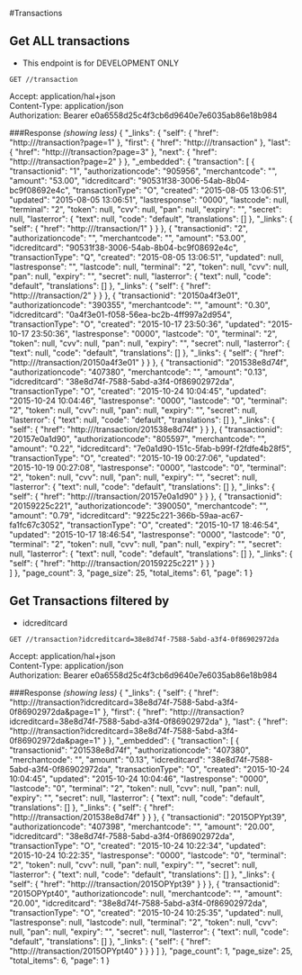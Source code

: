 #Transactions


## Get ALL transactions

- This endpoint is for DEVELOPMENT ONLY

`GET //transaction`

Accept: application/hal+json  
Content-Type: application/json  
Authorization: Bearer e0a6558d25c4f3cb6d9640e7e6035ab86e18b984



###Response _(showing less)_
	{
	    "_links": {
	        "self": {
	            "href": "http:///transaction?page=1"
	        },
	        "first": {
	            "href": "http:///transaction"
	        },
	        "last": {
	            "href": "http:///transaction?page=3"
	        },
	        "next": {
	            "href": "http:///transaction?page=2"
	        }
	    },
	    "_embedded": {
	        "transaction": [
	            {
	                "transactionid": "1",
	                "authorizationcode": "905956",
	                "merchantcode": "",
	                "amount": "53.00",
	                "idcreditcard": "90531f38-3006-54ab-8b04-bc9f08692e4c",
	                "transactionType": "O",
	                "created": "2015-08-05 13:06:51",
	                "updated": "2015-08-05 13:06:51",
	                "lastresponse": "0000",
	                "lastcode": null,
	                "terminal": "2",
	                "token": null,
	                "cvv": null,
	                "pan": null,
	                "expiry": "",
	                "secret": null,
	                "lasterror": {
	                    "text": null,
	                    "code": "default",
	                    "translations": []
	                },
	                "_links": {
	                    "self": {
	                        "href": "http:///transaction/1"
	                    }
	                }
	            },
	            {
	                "transactionid": "2",
	                "authorizationcode": "",
	                "merchantcode": "",
	                "amount": "53.00",
	                "idcreditcard": "90531f38-3006-54ab-8b04-bc9f08692e4c",
	                "transactionType": "Q",
	                "created": "2015-08-05 13:06:51",
	                "updated": null,
	                "lastresponse": "",
	                "lastcode": null,
	                "terminal": "2",
	                "token": null,
	                "cvv": null,
	                "pan": null,
	                "expiry": "",
	                "secret": null,
	                "lasterror": {
	                    "text": null,
	                    "code": "default",
	                    "translations": []
	                },
	                "_links": {
	                    "self": {
	                        "href": "http:///transaction/2"
	                    }
	                }
	            },
	            {
	                "transactionid": "20150a4f3e01",
	                "authorizationcode": "390355",
	                "merchantcode": "",
	                "amount": "0.30",
	                "idcreditcard": "0a4f3e01-f058-56ea-bc2b-4ff997a2d954",
	                "transactionType": "O",
	                "created": "2015-10-17 23:50:36",
	                "updated": "2015-10-17 23:50:36",
	                "lastresponse": "0000",
	                "lastcode": "0",
	                "terminal": "2",
	                "token": null,
	                "cvv": null,
	                "pan": null,
	                "expiry": "",
	                "secret": null,
	                "lasterror": {
	                    "text": null,
	                    "code": "default",
	                    "translations": []
	                },
	                "_links": {
	                    "self": {
	                        "href": "http:///transaction/20150a4f3e01"
	                    }
	                }
	            },
	            {
	                "transactionid": "201538e8d74f",
	                "authorizationcode": "407380",
	                "merchantcode": "",
	                "amount": "0.13",
	                "idcreditcard": "38e8d74f-7588-5abd-a3f4-0f86902972da",
	                "transactionType": "O",
	                "created": "2015-10-24 10:04:45",
	                "updated": "2015-10-24 10:04:46",
	                "lastresponse": "0000",
	                "lastcode": "0",
	                "terminal": "2",
	                "token": null,
	                "cvv": null,
	                "pan": null,
	                "expiry": "",
	                "secret": null,
	                "lasterror": {
	                    "text": null,
	                    "code": "default",
	                    "translations": []
	                },
	                "_links": {
	                    "self": {
	                        "href": "http:///transaction/201538e8d74f"
	                    }
	                }
	            },
	            {
	                "transactionid": "20157e0a1d90",
	                "authorizationcode": "805597",
	                "merchantcode": "",
	                "amount": "0.22",
	                "idcreditcard": "7e0a1d90-151c-5fab-b99f-f2fdfe4b28f5",
	                "transactionType": "O",
	                "created": "2015-10-19 00:27:06",
	                "updated": "2015-10-19 00:27:08",
	                "lastresponse": "0000",
	                "lastcode": "0",
	                "terminal": "2",
	                "token": null,
	                "cvv": null,
	                "pan": null,
	                "expiry": "",
	                "secret": null,
	                "lasterror": {
	                    "text": null,
	                    "code": "default",
	                    "translations": []
	                },
	                "_links": {
	                    "self": {
	                        "href": "http:///transaction/20157e0a1d90"
	                    }
	                }
	            },
	            {
	                "transactionid": "20159225c221",
	                "authorizationcode": "390050",
	                "merchantcode": "",
	                "amount": "0.79",
	                "idcreditcard": "9225c221-366b-59aa-ac67-fa1fc67c3052",
	                "transactionType": "O",
	                "created": "2015-10-17 18:46:54",
	                "updated": "2015-10-17 18:46:54",
	                "lastresponse": "0000",
	                "lastcode": "0",
	                "terminal": "2",
	                "token": null,
	                "cvv": null,
	                "pan": null,
	                "expiry": "",
	                "secret": null,
	                "lasterror": {
	                    "text": null,
	                    "code": "default",
	                    "translations": []
	                },
	                "_links": {
	                    "self": {
	                        "href": "http:///transaction/20159225c221"
	                    }
	                }
	            }           
	        ]
	    },
	    "page_count": 3,
	    "page_size": 25,
	    "total_items": 61,
	    "page": 1
	}
	
	
	
## Get Transactions filtered by

- idcreditcard

`GET //transaction?idcreditcard=38e8d74f-7588-5abd-a3f4-0f86902972da`

Accept: application/hal+json  
Content-Type: application/json  
Authorization: Bearer e0a6558d25c4f3cb6d9640e7e6035ab86e18b984  



###Response _(showing less)_
	{
	    "_links": {
	        "self": {
	            "href": "http:///transaction?idcreditcard=38e8d74f-7588-5abd-a3f4-0f86902972da&page=1"
	        },
	        "first": {
	            "href": "http:///transaction?idcreditcard=38e8d74f-7588-5abd-a3f4-0f86902972da"
	        },
	        "last": {
	            "href": "http:///transaction?idcreditcard=38e8d74f-7588-5abd-a3f4-0f86902972da&page=1"
	        }
	    },
	    "_embedded": {
	        "transaction": [
	            {
	                "transactionid": "201538e8d74f",
	                "authorizationcode": "407380",
	                "merchantcode": "",
	                "amount": "0.13",
	                "idcreditcard": "38e8d74f-7588-5abd-a3f4-0f86902972da",
	                "transactionType": "O",
	                "created": "2015-10-24 10:04:45",
	                "updated": "2015-10-24 10:04:46",
	                "lastresponse": "0000",
	                "lastcode": "0",
	                "terminal": "2",
	                "token": null,
	                "cvv": null,
	                "pan": null,
	                "expiry": "",
	                "secret": null,
	                "lasterror": {
	                    "text": null,
	                    "code": "default",
	                    "translations": []
	                },
	                "_links": {
	                    "self": {
	                        "href": "http:///transaction/201538e8d74f"
	                    }
	                }
	            },
	            {
	                "transactionid": "2015OPYpt39",
	                "authorizationcode": "407398",
	                "merchantcode": "",
	                "amount": "20.00",
	                "idcreditcard": "38e8d74f-7588-5abd-a3f4-0f86902972da",
	                "transactionType": "O",
	                "created": "2015-10-24 10:22:34",
	                "updated": "2015-10-24 10:22:35",
	                "lastresponse": "0000",
	                "lastcode": "0",
	                "terminal": "2",
	                "token": null,
	                "cvv": null,
	                "pan": null,
	                "expiry": "",
	                "secret": null,
	                "lasterror": {
	                    "text": null,
	                    "code": "default",
	                    "translations": []
	                },
	                "_links": {
	                    "self": {
	                        "href": "http:///transaction/2015OPYpt39"
	                    }
	                }
	            },
	            {
	                "transactionid": "2015OPYpt40",
	                "authorizationcode": null,
	                "merchantcode": "",
	                "amount": "20.00",
	                "idcreditcard": "38e8d74f-7588-5abd-a3f4-0f86902972da",
	                "transactionType": "O",
	                "created": "2015-10-24 10:25:35",
	                "updated": null,
	                "lastresponse": null,
	                "lastcode": null,
	                "terminal": "2",
	                "token": null,
	                "cvv": null,
	                "pan": null,
	                "expiry": "",
	                "secret": null,
	                "lasterror": {
	                    "text": null,
	                    "code": "default",
	                    "translations": []
	                },
	                "_links": {
	                    "self": {
	                        "href": "http:///transaction/2015OPYpt40"
	                    }
	                }
	            }
	        ]
	    },
	    "page_count": 1,
	    "page_size": 25,
	    "total_items": 6,
	    "page": 1
	}
	
	